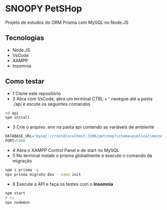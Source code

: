 # SNOOPY PetSHop
Projeto de estudos do ORM Prisma com MySQL no Node.JS
## Tecnologias
- Node.JS
- VsCode
- XAMPP
- Insomnia
## Como testar
- 1 Clone este repositório
- 2 Abra com VsCode, abra um terminal CTRL + ' navegue até a pasta ./api e escute os seguintes comandos
```bash
cd api
npm install
```
- 3 Crie o arquivo .env na pasta api contendo as variáveis de ambiente
```js
DATABASE_URL="mysql://root@localhost:3306/petshop?schema=public&timezone=UTC"
PORT=5000
```
- 4 Abra o XAMPP Control Panel e de start no MySQL
- 5 No terminal instale o prisma globalmente e execute o comando da migração
```bash
npm i prisma -g
npx prisma migrate dev --name init
```
- 6 Execute a API e faça os testes com o **Insomnia**
```bash
npm start
# ou
npx nodemon
```